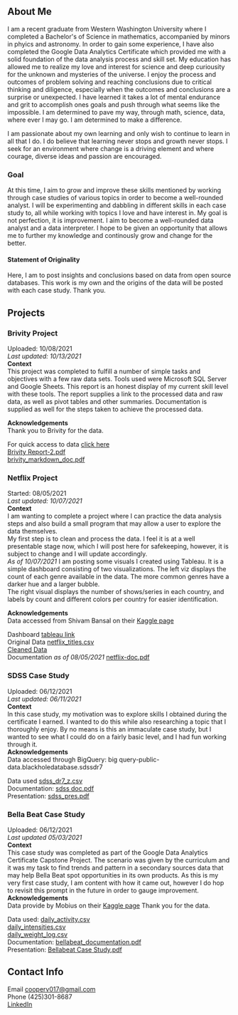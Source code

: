 
## About Me

I am a recent graduate from Western Washington University where I completed a Bachelor's of Science in mathematics, accompanied by minors in phyics and astronomy. In order to gain some experience, I have also completed the Google Data Analytics Certificate which provided me with a solid foundation of the data analysis process and skill set. My education has allowed me to realize my love and interest for science and deep curiousity for the unknown and mysteries of the universe. I enjoy the process and outcomes of problem solving and reaching conclusions due to critical thinking and diligence, especially when the outcomes and conclusions are a surprise or unexpected. I have learned it takes a lot of mental endurance and grit to accomplish ones goals and push through what seems like the impossible. I am determined to pave my way, through math, science, data, where ever I may go. I am determined to make a difference.  
  
I am passionate about my own learning and only wish to continue to learn in all that I do. I do believe that learning never stops and growth never stops. I seek for an environment where change is a driving element and where courage, diverse ideas and passion are encouraged.  
### Goal

At this time, I aim to grow and improve these skills mentioned by working through case studies of various topics in order to become a well-rounded analyst. I will be experimenting and dabbling in different skills in each case study to, all while working with topics I love and have interest in. 
My goal is not perfection, it is improvement. 
I aim to become a well-rounded data analyst and a data interpreter.
I hope to be given an opportunity that allows me to further my knowledge and continously grow and change for the better.

#### Statement of Originality
Here, I am to post insights and conclusions based on data from open source databases. This work is my own and the origins of the data will be posted with each case study. Thank you.

## Projects

### Brivity Project
Uploaded: 10/08/2021  
*Last updated: 10/13/2021*  
**Context**  
This project was completed to fulfill a number of simple tasks and objectives with a few raw data sets. Tools used were Microsoft SQL Server and Google Sheets. This report is an honest display of my current skill level with these tools. The report supplies a link to the processed data and raw data, as well as pivot tables and other summaries. Documentation is supplied as well for the steps taken to achieve the processed data.  
  
**Acknowledgements**  
Thank you to Brivity for the data.
 
For quick access to data [click here](https://docs.google.com/spreadsheets/d/1Fgoci4ZH2YHZuqcEQeaYT_3A0X9F73RQc2LI216aBO8/edit?usp=sharing)  
[Brivity Report-2.pdf](https://github.com/coopev017/coopev017.github.io/files/7340449/Brivity.Report-2.pdf)  
[brivity_markdown_doc.pdf](https://github.com/coopev017/coopev017.github.io/files/7313526/brivity_markdown_doc.pdf)  

### Netflix Project
Started: 08/05/2021  
*Last updated: 10/07/2021*  
**Context**  
I am wanting to complete a project where I can practice the data analysis steps and also build a small program that may allow a user to explore the data themselves.  
My first step is to clean and process the data. I feel it is at a well presentable stage now, which I will post here for safekeeping, however, it is subject to change and I will update accordingly.  
*As of 10/07/2021* I am posting some visuals I created using Tableau. It is a simple dashboard consisting of two visualizations. The left viz displays the count of each genre available in the data. The more common genres have a darker hue and a larger bubble.  
The right visual displays the number of shows/series in each country, and labels by count and different colors per country for easier identification.  

**Acknowledgements**  
Data accessed from Shivam Bansal on their [Kaggle page](www.kaggle/shivamb/netflix-shows)  

Dashboard [tableau link](https://public.tableau.com/app/profile/victoria.cooper2829/viz/Netflix_16336313064740/Dashboard1)  
Original Data [netflix_titles.csv](https://github.com/coopev017/coopev017.github.io/files/6941937/netflix_titles.csv)  
[Cleaned Data](https://docs.google.com/spreadsheets/d/1upprYx37raQ8pJ9LGigL0L1PEO3HmVeWA2SaveTqL4Q/edit?usp=sharing)  
Documentation *as of 08/05/2021* [netflix-doc.pdf](https://github.com/coopev017/coopev017.github.io/files/6941775/netflix-doc.pdf)


### SDSS Case Study
Uploaded: 06/12/2021  
*Last updated: 06/11/2021*  
**Context**  
In this case study, my motivation was to explore skills I obtained during the certificate I earned. I wanted to do this while also researching a topic that I thoroughly enjoy. By no means is this an immaculate case study, but I wanted to see what I could do on a fairly basic level, and I had fun working through it.  
**Acknowledgements**  
Data accessed through BigQuery: big query-public-data.blackholedatabase.sdssdr7  
  
Data used [sdss_dr7_z.csv](https://github.com/coopev017/coopev017.github.io/files/6642784/sdss_dr7_z.csv)  
Documentation: [sdss doc.pdf](https://github.com/coopev017/coopev017.github.io/files/6642783/sdss_doc.pdf)   
Presentation: [sdss_pres.pdf](https://github.com/coopev017/coopev017.github.io/files/6642786/SDSS.pres.pdf)

### Bella Beat Case Study
Uploaded: 06/12/2021  
*Last updated 05/03/2021*  
**Context**  
This case study was completed as part of the Google Data Analytics Certificate Capstone Project. The scenario was given by the curriculum and it was my task to find trends and pattern in a secondary sources data that may help Bella Beat spot opportunities in its own products. As this is my very first case study, I am content with how it came out, however I do hop to revisit this prompt in the future in order to gauge improvement.  
**Acknowledgements**  
Data provide by Mobius on their [Kaggle page](https://www.kaggle.com/arashnic/fitbit)
Thank you for the data.  
  
Data used: [daily_activity.csv](https://github.com/coopev017/coopev017.github.io/files/6642805/daily_activity.csv)  
[daily_intensities.csv](https://github.com/coopev017/coopev017.github.io/files/6642806/daily_intensities.csv)  
[daily_weight_log.csv](https://github.com/coopev017/coopev017.github.io/files/6642807/daily_weight_log.csv)  
Documentation: [bellabeat_documentation.pdf](https://github.com/coopev017/coopev017.github.io/files/6642808/bellabeat_documentation.pdf)  
Presentation: [Bellabeat Case Study.pdf](https://github.com/coopev017/coopev017.github.io/files/6642809/Bellabeat.Case.Study.pdf)  


## Contact Info
Email cooperv017@gmail.com  
Phone (425)301-8687  
[LinkedIn](https://www.linkedin.com/in/victoria-cooperv017/)


